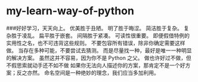 # my-learn-way-of-python
###好好学习，天天向上。
  优美胜于丑陋。
  明了胜于晦涩。
  简洁胜于复杂。
  复杂胜于凌乱。
  扁平胜于嵌套。
  间隔胜于紧凑。
  可读性很重要。
  即便假借特例的实用性之名，也不可违背这些规则。
  不要包容所有错误，除非你确定需要这样做。
  当存在多种可能，不要尝试去猜测。
  而是尽量找一种，最好是唯一一种明显的解决方案。
  虽然这并不容易，因为你不是 Python 之父。
  做也许好过不做，但不假思索就动手还不如不做
  如果你无法向人描述你的方案，那肯定不是一个好方案；反之亦然。
  命名空间是一种绝妙的理念，我们应当多加利用。
